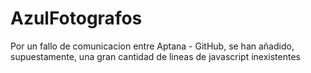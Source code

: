 # AzulFotografos
Por un fallo de comunicacion entre Aptana - GitHub, se han añadido, supuestamente, una gran cantidad de lineas de javascript inexistentes
